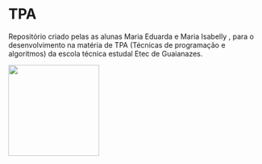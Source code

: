 # TPA
Repositório criado pelas as alunas Maria Eduarda e Maria Isabelly , para o desenvolvimento na matéria de TPA (Técnicas de programação e algoritmos)
da escola técnica estudal Etec de Guaianazes.


<img height="180em" src="https://github-readme-stats.vercel.app/api/top-langs/?username=du4ards09&layout=compact&langs_count=7&theme=dracula"/>
